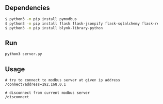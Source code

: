 ## Dependencies
```sh
$ python3 -m pip install pymodbus
$ python3 -m pip install flask flask-jsonpify flask-sqlalchemy flask-restful
$ python3 -m pip install blynk-library-python
```

## Run
```sh
python3 server.py
```

## Usage
```
# try to connect to modbus server at given ip address
/connect?address=192.168.0.1 
```

```
# disconnect from current modbus server
/disconnect
```

